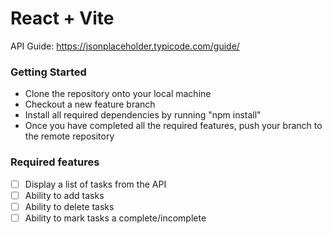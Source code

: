# React + Vite

API Guide: https://jsonplaceholder.typicode.com/guide/

### Getting Started

-   Clone the repository onto your local machine
-   Checkout a new feature branch
-   Install all required dependencies by running "npm install"
-   Once you have completed all the required features, push your branch to the remote repository

### Required features

-   [ ] Display a list of tasks from the API
-   [ ] Ability to add tasks
-   [ ] Ability to delete tasks
-   [ ] Ability to mark tasks a complete/incomplete
